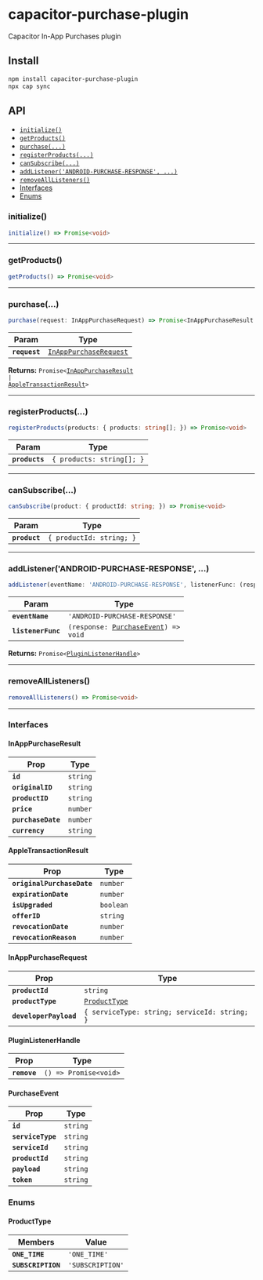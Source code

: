 # capacitor-purchase-plugin

Capacitor In-App Purchases plugin

## Install

```bash
npm install capacitor-purchase-plugin
npx cap sync
```

## API

<docgen-index>

* [`initialize()`](#initialize)
* [`getProducts()`](#getproducts)
* [`purchase(...)`](#purchase)
* [`registerProducts(...)`](#registerproducts)
* [`canSubscribe(...)`](#cansubscribe)
* [`addListener('ANDROID-PURCHASE-RESPONSE', ...)`](#addlistenerandroid-purchase-response-)
* [`removeAllListeners()`](#removealllisteners)
* [Interfaces](#interfaces)
* [Enums](#enums)

</docgen-index>

<docgen-api>
<!--Update the source file JSDoc comments and rerun docgen to update the docs below-->

### initialize()

```typescript
initialize() => Promise<void>
```

--------------------


### getProducts()

```typescript
getProducts() => Promise<void>
```

--------------------


### purchase(...)

```typescript
purchase(request: InAppPurchaseRequest) => Promise<InAppPurchaseResult | AppleTransactionResult>
```

| Param         | Type                                                                  |
| ------------- | --------------------------------------------------------------------- |
| **`request`** | <code><a href="#inapppurchaserequest">InAppPurchaseRequest</a></code> |

**Returns:** <code>Promise&lt;<a href="#inapppurchaseresult">InAppPurchaseResult</a> | <a href="#appletransactionresult">AppleTransactionResult</a>&gt;</code>

--------------------


### registerProducts(...)

```typescript
registerProducts(products: { products: string[]; }) => Promise<void>
```

| Param          | Type                                 |
| -------------- | ------------------------------------ |
| **`products`** | <code>{ products: string[]; }</code> |

--------------------


### canSubscribe(...)

```typescript
canSubscribe(product: { productId: string; }) => Promise<void>
```

| Param         | Type                                |
| ------------- | ----------------------------------- |
| **`product`** | <code>{ productId: string; }</code> |

--------------------


### addListener('ANDROID-PURCHASE-RESPONSE', ...)

```typescript
addListener(eventName: 'ANDROID-PURCHASE-RESPONSE', listenerFunc: (response: PurchaseEvent) => void) => Promise<PluginListenerHandle>
```

| Param              | Type                                                                           |
| ------------------ | ------------------------------------------------------------------------------ |
| **`eventName`**    | <code>'ANDROID-PURCHASE-RESPONSE'</code>                                       |
| **`listenerFunc`** | <code>(response: <a href="#purchaseevent">PurchaseEvent</a>) =&gt; void</code> |

**Returns:** <code>Promise&lt;<a href="#pluginlistenerhandle">PluginListenerHandle</a>&gt;</code>

--------------------


### removeAllListeners()

```typescript
removeAllListeners() => Promise<void>
```

--------------------


### Interfaces


#### InAppPurchaseResult

| Prop               | Type                |
| ------------------ | ------------------- |
| **`id`**           | <code>string</code> |
| **`originalID`**   | <code>string</code> |
| **`productID`**    | <code>string</code> |
| **`price`**        | <code>number</code> |
| **`purchaseDate`** | <code>number</code> |
| **`currency`**     | <code>string</code> |


#### AppleTransactionResult

| Prop                       | Type                 |
| -------------------------- | -------------------- |
| **`originalPurchaseDate`** | <code>number</code>  |
| **`expirationDate`**       | <code>number</code>  |
| **`isUpgraded`**           | <code>boolean</code> |
| **`offerID`**              | <code>string</code>  |
| **`revocationDate`**       | <code>number</code>  |
| **`revocationReason`**     | <code>number</code>  |


#### InAppPurchaseRequest

| Prop                   | Type                                                     |
| ---------------------- | -------------------------------------------------------- |
| **`productId`**        | <code>string</code>                                      |
| **`productType`**      | <code><a href="#producttype">ProductType</a></code>      |
| **`developerPayload`** | <code>{ serviceType: string; serviceId: string; }</code> |


#### PluginListenerHandle

| Prop         | Type                                      |
| ------------ | ----------------------------------------- |
| **`remove`** | <code>() =&gt; Promise&lt;void&gt;</code> |


#### PurchaseEvent

| Prop              | Type                |
| ----------------- | ------------------- |
| **`id`**          | <code>string</code> |
| **`serviceType`** | <code>string</code> |
| **`serviceId`**   | <code>string</code> |
| **`productId`**   | <code>string</code> |
| **`payload`**     | <code>string</code> |
| **`token`**       | <code>string</code> |


### Enums


#### ProductType

| Members            | Value                       |
| ------------------ | --------------------------- |
| **`ONE_TIME`**     | <code>'ONE_TIME'</code>     |
| **`SUBSCRIPTION`** | <code>'SUBSCRIPTION'</code> |

</docgen-api>

